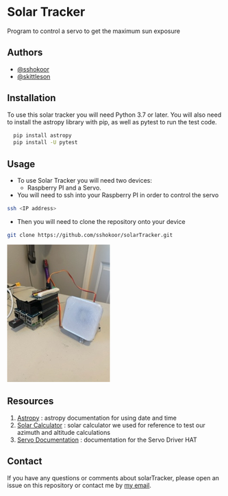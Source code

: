 
# Solar Tracker

Program to control a servo to get the maximum sun exposure


## Authors


- [@sshokoor](https://www.github.com/sshokoor)
- [@skittleson](https://www.github.com/skittleson)


## Installation

To use this solar tracker you will need Python 3.7 or later. You will also need to install the astropy library with pip, as well as pytest to run the test code. 

```bash
  pip install astropy
  pip install -U pytest
```
    
## Usage
- To use Solar Tracker you will need two devices:
    - Raspberry PI and a Servo. 
- You will need to ssh into your Raspberry PI in order to control the servo
```bash
ssh <IP address>
```
- Then you will need to clone the repository onto your device 
```bash
git clone https://github.com/sshokoor/solarTracker.git
```

![Image](servo.jpg)
## Resources
1. [Astropy](https://docs.astropy.org/en/stable/time/index.html) : astropy documentation for using date and time 
2. [Solar Calculator](https://gml.noaa.gov/grad/solcalc/azel.html) : solar calculator we used for reference to test our azimuth and altitude calculations
3. [Servo Documentation](https://www.waveshare.com/wiki/Servo_Driver_HAT) : documentation for the Servo Driver HAT

## Contact
If you have any questions or comments about solarTracker, please open an issue on this repository or contact me by [my email](sarahshokoor@gmail.com).
